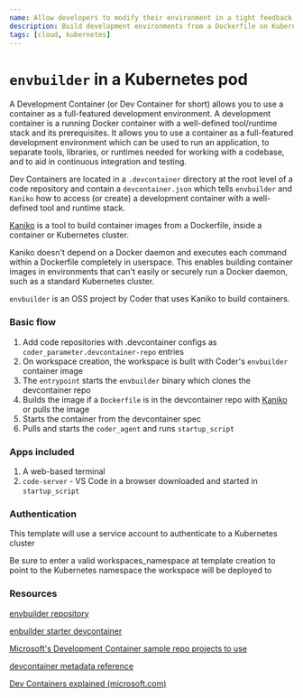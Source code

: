 ```yaml
---
name: Allow developers to modify their environment in a tight feedback loop.
description: Build development environments from a Dockerfile on Kubernetes. Allow developers to modify their environment in a tight feedback loop.
tags: [cloud, kubernetes]
---
```


# `envbuilder` in a Kubernetes pod

A Development Container (or Dev Container for short) allows you to use a container as a full-featured development environment. A development container is a running Docker container with a well-defined tool/runtime stack and its prerequisites. It allows you to use a container as a full-featured development environment which can be used to run an application, to separate tools, libraries, or runtimes needed for working with a codebase, and to aid in continuous integration and testing.

Dev Containers are located in a `.devcontainer` directory at the root level of a code repository and contain a `devcontainer.json` which tells `envbuilder` and `Kaniko` how to access (or create) a development container with a well-defined tool and runtime stack.

[Kaniko](https://github.com/GoogleContainerTools/kaniko) is a tool to build container images from a Dockerfile, inside a container or Kubernetes cluster.

Kaniko doesn't depend on a Docker daemon and executes each command within a Dockerfile completely in userspace. This enables building container images in environments that can't easily or securely run a Docker daemon, such as a standard Kubernetes cluster.

`envbuilder` is an OSS project by Coder that uses Kaniko to build containers.

### Basic flow

1. Add code repositories with .devcontainer configs as `coder_parameter.devcontainer-repo` entries
1. On workspace creation, the workspace is built with Coder's `envbuilder` container image
1. The `entrypoint` starts the `envbuilder` binary which clones the devcontainer repo
1. Builds the image if a `Dockerfile` is in the devcontainer repo with [Kaniko](https://github.com/GoogleContainerTools/kaniko) or pulls the image
1. Starts the container from the devcontainer spec
1. Pulls and starts the `coder_agent` and runs `startup_script`

### Apps included

1. A web-based terminal
1. `code-server` - VS Code in a browser downloaded and started in `startup_script`

### Authentication

This template will use a service account to authenticate to a Kubernetes cluster

Be sure to enter a valid workspaces_namespace at template creation to point to the Kubernetes namespace the workspace will be deployed to

### Resources

[envbuilder repository](https://github.com/coder/envbuilder)

[enbuilder starter devcontainer](https://github.com/coder/envbuilder-starter-devcontainer/blob/main/README.md)

[Microsoft's Development Container sample repo projects to use](https://github.com/microsoft/vscode-dev-containers)

[devcontainer metadata reference](https://containers.dev/implementors/json_reference/)

[Dev Containers explained (microsoft.com)](https://code.visualstudio.com/docs/devcontainers/containers)
